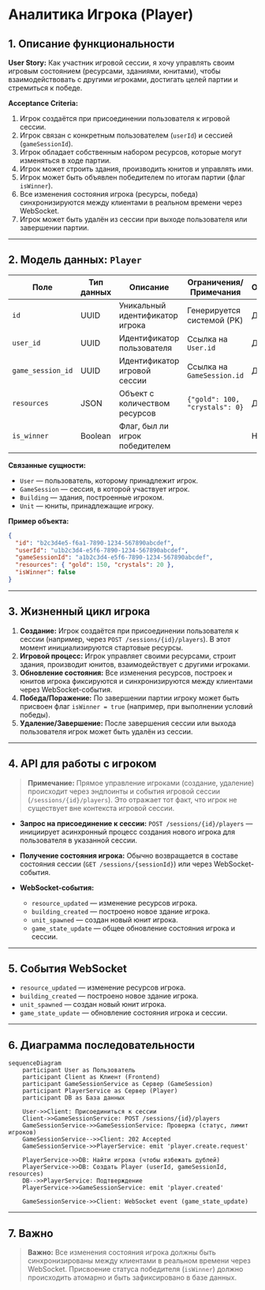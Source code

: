 # Аналитика Игрока (Player)

## 1. Описание функциональности

**User Story:**
Как участник игровой сессии, я хочу управлять своим игровым состоянием (ресурсами, зданиями, юнитами), чтобы взаимодействовать с другими игроками, достигать целей партии и стремиться к победе.

**Acceptance Criteria:**

1. Игрок создаётся при присоединении пользователя к игровой сессии.
2. Игрок связан с конкретным пользователем (`userId`) и сессией (`gameSessionId`).
3. Игрок обладает собственным набором ресурсов, которые могут изменяться в ходе партии.
4. Игрок может строить здания, производить юнитов и управлять ими.
5. Игрок может быть объявлен победителем по итогам партии (флаг `isWinner`).
6. Все изменения состояния игрока (ресурсы, победа) синхронизируются между клиентами в реальном времени через WebSocket.
7. Игрок может быть удалён из сессии при выходе пользователя или завершении партии.

---

## 2. Модель данных: `Player`

| Поле               | Тип данных | Описание                        | Ограничения/Примечания         | Обязательное |
|--------------------|------------|---------------------------------|--------------------------------|--------------|
| `id`               | UUID       | Уникальный идентификатор игрока | Генерируется системой (PK)     | Да           |
| `user_id`          | UUID       | Идентификатор пользователя      | Ссылка на `User.id`            | Да           |
| `game_session_id`  | UUID       | Идентификатор игровой сессии    | Ссылка на `GameSession.id`     | Да           |
| `resources`        | JSON       | Объект с количеством ресурсов   | `{"gold": 100, "crystals": 0}` | Да           |
| `is_winner`        | Boolean    | Флаг, был ли игрок победителем  |                                | Нет          |

**Связанные сущности:**

- `User` — пользователь, которому принадлежит игрок.
- `GameSession` — сессия, в которой участвует игрок.
- `Building` — здания, построенные игроком.
- `Unit` — юниты, принадлежащие игроку.

**Пример объекта:**
```json
{
  "id": "b2c3d4e5-f6a1-7890-1234-567890abcdef",
  "userId": "u1b2c3d4-e5f6-7890-1234-567890abcdef",
  "gameSessionId": "a1b2c3d4-e5f6-7890-1234-567890abcdef",
  "resources": { "gold": 150, "crystals": 20 },
  "isWinner": false
}
```

---

## 3. Жизненный цикл игрока

1. **Создание:**
   Игрок создаётся при присоединении пользователя к сессии (например, через `POST /sessions/{id}/players`). В этот момент инициализируются стартовые ресурсы.
2. **Игровой процесс:**
   Игрок управляет своими ресурсами, строит здания, производит юнитов, взаимодействует с другими игроками.
3. **Обновление состояния:**
   Все изменения ресурсов, построек и юнитов игрока фиксируются и синхронизируются между клиентами через WebSocket-события.
4. **Победа/Поражение:**
   По завершении партии игроку может быть присвоен флаг `isWinner = true` (например, при выполнении условий победы).
5. **Удаление/Завершение:**
   После завершения сессии или выхода пользователя игрок может быть удалён из сессии.

---

## 4. API для работы с игроком

> **Примечание:** Прямое управление игроками (создание, удаление) происходит через эндпоинты и события игровой сессии (`/sessions/{id}/players`). Это отражает тот факт, что игрок не существует вне контекста игровой сессии.

- **Запрос на присоединение к сессии:**
  `POST /sessions/{id}/players` — инициирует асинхронный процесс создания нового игрока для пользователя в указанной сессии.

- **Получение состояния игрока:**
  Обычно возвращается в составе состояния сессии (`GET /sessions/{sessionId}`) или через WebSocket-события.

- **WebSocket-события:**
    - `resource_updated` — изменение ресурсов игрока.
    - `building_created` — построено новое здание игрока.
    - `unit_spawned` — создан новый юнит игрока.
    - `game_state_update` — общее обновление состояния игрока и сессии.

---

## 5. События WebSocket

- `resource_updated` — изменение ресурсов игрока.
- `building_created` — построено новое здание игрока.
- `unit_spawned` — создан новый юнит игрока.
- `game_state_update` — обновление состояния игрока и сессии.

---

## 6. Диаграмма последовательности

```mermaid
sequenceDiagram
    participant User as Пользователь
    participant Client as Клиент (Frontend)
    participant GameSessionService as Сервер (GameSession)
    participant PlayerService as Сервер (Player)
    participant DB as База данных

    User->>Client: Присоединиться к сессии
    Client->>GameSessionService: POST /sessions/{id}/players
    GameSessionService->>GameSessionService: Проверка (статус, лимит игроков)
    GameSessionService-->>Client: 202 Accepted
    GameSessionService->>PlayerService: emit 'player.create.request'

    PlayerService->>DB: Найти игрока (чтобы избежать дублей)
    PlayerService->>DB: Создать Player (userId, gameSessionId, resources)
    DB-->>PlayerService: Подтверждение
    PlayerService->>GameSessionService: emit 'player.created'

    GameSessionService->>Client: WebSocket event (game_state_update)
```

---

## 7. Важно

> **Важно:** Все изменения состояния игрока должны быть синхронизированы между клиентами в реальном времени через WebSocket. Присвоение статуса победителя (`isWinner`) должно происходить атомарно и быть зафиксировано в базе данных.